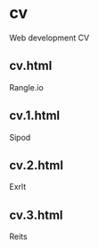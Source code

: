 # cv
Web development CV

## cv.html

Rangle.io

## cv.1.html

Sipod

## cv.2.html

Exrlt

## cv.3.html

Reits
